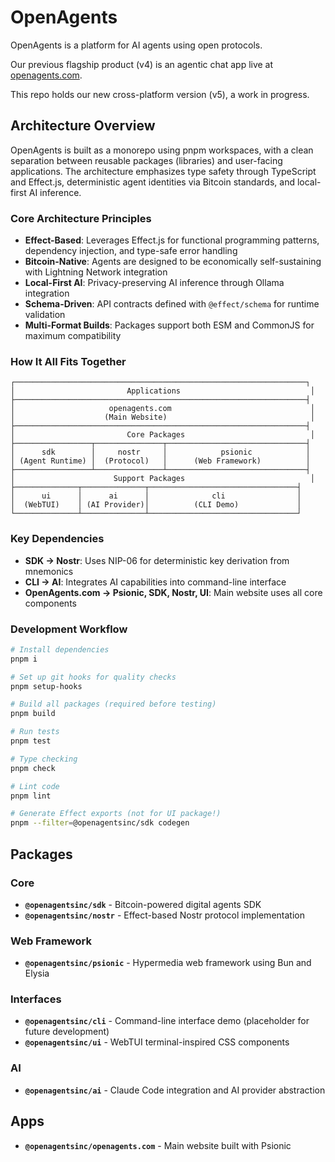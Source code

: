 # OpenAgents

OpenAgents is a platform for AI agents using open protocols.

Our previous flagship product (v4) is an agentic chat app live at [openagents.com](https://openagents.com).

This repo holds our new cross-platform version (v5), a work in progress.

## Architecture Overview

OpenAgents is built as a monorepo using pnpm workspaces, with a clean separation between reusable packages (libraries) and user-facing applications. The architecture emphasizes type safety through TypeScript and Effect.js, deterministic agent identities via Bitcoin standards, and local-first AI inference.

### Core Architecture Principles

- **Effect-Based**: Leverages Effect.js for functional programming patterns, dependency injection, and type-safe error handling
- **Bitcoin-Native**: Agents are designed to be economically self-sustaining with Lightning Network integration
- **Local-First AI**: Privacy-preserving AI inference through Ollama integration
- **Schema-Driven**: API contracts defined with `@effect/schema` for runtime validation
- **Multi-Format Builds**: Packages support both ESM and CommonJS for maximum compatibility

### How It All Fits Together

```
┌─────────────────────────────────────────────────────────────────┐
│                         Applications                             │
├─────────────────────────────────────────────────────────────────┤
│                     openagents.com                               │
│                    (Main Website)                                │
├─────────────────────────────────────────────────────────────────┤
│                         Core Packages                            │
├─────────────────┬───────────────┬───────────────────────────────┤
│      sdk        │     nostr     │            psionic            │
│ (Agent Runtime) │  (Protocol)   │      (Web Framework)          │
├─────────────────┴───────────────┴───────────────────────────────┤
│                      Support Packages                            │
├──────────────┬──────────────┬─────────────────────────────────┤
│      ui      │      ai      │              cli                │
│  (WebTUI)    │ (AI Provider)│          (CLI Demo)             │
└──────────────┴──────────────┴─────────────────────────────────┘
```

### Key Dependencies

- **SDK → Nostr**: Uses NIP-06 for deterministic key derivation from mnemonics
- **CLI → AI**: Integrates AI capabilities into command-line interface
- **OpenAgents.com → Psionic, SDK, Nostr, UI**: Main website uses all core components

### Development Workflow

```bash
# Install dependencies
pnpm i

# Set up git hooks for quality checks
pnpm setup-hooks

# Build all packages (required before testing)
pnpm build

# Run tests
pnpm test

# Type checking
pnpm check

# Lint code
pnpm lint

# Generate Effect exports (not for UI package!)
pnpm --filter=@openagentsinc/sdk codegen
```

## Packages

### Core
- **`@openagentsinc/sdk`** - Bitcoin-powered digital agents SDK
- **`@openagentsinc/nostr`** - Effect-based Nostr protocol implementation

### Web Framework
- **`@openagentsinc/psionic`** - Hypermedia web framework using Bun and Elysia

### Interfaces
- **`@openagentsinc/cli`** - Command-line interface demo (placeholder for future development)
- **`@openagentsinc/ui`** - WebTUI terminal-inspired CSS components

### AI
- **`@openagentsinc/ai`** - Claude Code integration and AI provider abstraction

## Apps

- **`@openagentsinc/openagents.com`** - Main website built with Psionic
